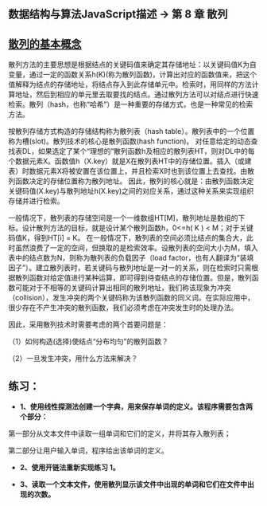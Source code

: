 ## 数据结构与算法JavaScript描述 -> 第 8 章 散列

## [散列的基本概念](http://blog.csdn.net/koself/article/details/7869453)

散列方法的主要思想是根据结点的关键码值来确定其存储地址：以关键码值K为自变量，通过一定的函数关系h(K)(称为散列函数)，计算出对应的函数值来，把这个值解释为结点的存储地址，将结点存入到此存储单元中。检索时，用同样的方法计算地址，然后到相应的单元里去取要找的结点。通过散列方法可以对结点进行快速检索。散列（hash，也称“哈希”）是一种重要的存储方式，也是一种常见的检索方法。

按散列存储方式构造的存储结构称为散列表（hash table）。散列表中的一个位置称为槽(slot)。散列技术的核心是散列函数(hash function)。 对任意给定的动态查找表DL，如果选定了某个“理想的”散列函数h及相应的散列表HT，则对DL中的每个数据元素X。函数值h（X.key）就是X在散列表HT中的存储位置。插入（或建表）时数据元素X将被安置在该位置上，并且检索X时也到该位置上去查找。由散列函数决定的存储位置称为散列地址。 因此，散列的核心就是：由散列函数决定关键码值(X.key)与散列地址h(X.key)之间的对应关系，通过这种关系来实现组织存储并进行检索。

一般情况下，散列表的存储空间是一个一维数组HT[M]，散列地址是数组的下标。设计散列方法的目标，就是设计某个散列函数h，0<=h( K ) < M；对于关键码值K，得到HT[i] = K。 在一般情况下，散列表的空间必须比结点的集合大，此时虽然浪费了一定的空间，但换取的是检索效率。设散列表的空间大小为M，填入表中的结点数为N，则称为散列表的负载因子（load factor，也有人翻译为“装填因子”）。建立散列表时，若关键码与散列地址是一对一的关系，则在检索时只需根据散列函数对给定值进行某种运算，即可得到待查结点的存储位置。但是，散列函数可能对于不相等的关键码计算出相同的散列地址，我们称该现象为冲突（collision），发生冲突的两个关键码称为该散列函数的同义词。在实际应用中，很少存在不产生冲突的散列函数，我们必须考虑在冲突发生时的处理办法。

因此，采用散列技术时需要考虑的两个首要问题是：

（1）如何构造(选择)使结点“分布均匀”的散列函数？

（2）一旦发生冲突，用什么方法来解决？ 


## 练习：
* **1、使用线性探测法创建一个字典，用来保存单词的定义。该程序需要包含两个部分：**

第一部分从文本文件中读取一组单词和它们的定义，并将其存入散列表；

第二部分让用户输入单词，程序给出该单词的定义。


* **2、使用开链法重新实现练习 1。**


* **3、读取一个文本文件，使用散列显示该文件中出现的单词和它们在文件中出现的次数。**